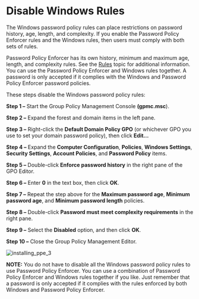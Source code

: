 # Disable Windows Rules

The Windows password policy rules can place restrictions on password history, age, length, and
complexity. If you enable the Password Policy Enforcer rules and the Windows rules, then users must
comply with both sets of rules.

Password Policy Enforcer has its own history, minimum and maximum age, length, and complexity rules.
See the [Rules](/docs/passwordpolicyenforcer/11.0/passwordpolicyenforcer/administration/rules.md) topic for additional information. You can use the Password Policy Enforcer
and Windows rules together. A password is only accepted if it complies with the Windows and Password
Policy Enforcer password policies.

These steps disable the Windows password policy rules:

**Step 1 –** Start the Group Policy Management Console **(gpmc.msc**).

**Step 2 –** Expand the forest and domain items in the left pane.

**Step 3 –** Right-click the **Default Domain Policy GPO** (or whichever GPO you use to set your
domain password policy), then click **Edit...**

**Step 4 –** Expand the **Computer Configuration**, **Policies**, **Windows Settings**, **Security
Settings**, **Account Policies**, and **Password Policy** items.

**Step 5 –** Double-click **Enforce password history** in the right pane of the GPO Editor.

**Step 6 –** Enter **0** in the text box, then click **OK**.

**Step 7 –** Repeat the step above for the **Maximum password age**, **Minimum password age**, and
**Minimum password length** policies.

**Step 8 –** Double-click **Password must meet complexity requirements** in the right pane.

**Step 9 –** Select the **Disabled** option, and then click **OK**.

**Step 10 –** Close the Group Policy Management Editor.

![installing_ppe_3](/img/product_docs/passwordpolicyenforcer/passwordpolicyenforcer/evaluation/preparing_the_computer.webp)

**NOTE:** You do not have to disable all the Windows password policy rules to use Password Policy
Enforcer. You can use a combination of Password Policy Enforcer and Windows rules together if you
like. Just remember that a password is only accepted if it complies with the rules enforced by both
Windows and Password Policy Enforcer.
